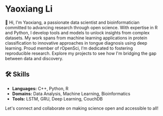 # Yaoxiang Li

👋 Hi, I'm Yaoxiang, a passionate data scientist and bioinformatician committed to advancing research through open science. With expertise in R and Python, I develop tools and models to unlock insights from complex datasets. My work spans from machine learning applications in protein classification to innovative approaches in tongue diagnosis using deep learning. Proud member of rOpenSci, I'm dedicated to fostering reproducible research. Explore my projects to see how I'm bridging the gap between data and discovery.

## 🛠 Skills
- **Languages:** C++, Python, R
- **Domains:** Data Analysis, Machine Learning, Bioinformatics
- **Tools:** LSTM, GRU, Deep Learning, CouchDB

Let's connect and collaborate on making science open and accessible to all!
